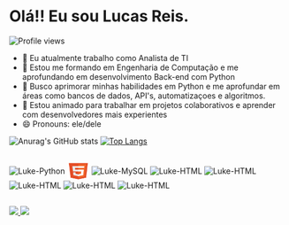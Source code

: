 # Olá!! Eu sou Lucas Reis.


<p align="left"> <img src="https://komarev.com/ghpvc/?username=LukeReis&color=blue" alt="Profile views" /> </p>

- 🔭 Eu atualmente trabalho como Analista de TI
- 🌱 Estou me formando em Engenharia de Computação e me aprofundando em desenvolvimento Back-end com Python
- 👯 Busco aprimorar minhas habilidades em Python e me aprofundar em áreas como bancos de dados, API's, automatizaçoes e algoritmos.
- 🤔 Estou animado para trabalhar em projetos colaborativos e aprender com desenvolvedores mais experientes
- 😄 Pronouns: ele/dele

![Anurag's GitHub stats](https://github-readme-stats-sigma-five.vercel.app/api?username=LukeReis&show_icons=true&hide=issues&count_private=true&theme=dracula)
[![Top Langs](https://github-readme-stats-sigma-five.vercel.app/api/top-langs/?username=LukeReis&theme=dracula)](https://github.com/anuraghazra/github-readme-stats)


<div style="display: inline_block"><br>
  <img align="center" alt="Luke-Python" height="30" width="40" src="https://cdn.jsdelivr.net/gh/devicons/devicon/icons/python/python-original.svg" />
  <img align="center" alt="Luke-HTML" height="30" width="40" src="https://raw.githubusercontent.com/devicons/devicon/master/icons/html5/html5-original.svg">
  <img align="center" alt="Luke-MySQL" height="80" width="90" src="https://cdn.jsdelivr.net/gh/devicons/devicon/icons/mysql/mysql-original-wordmark.svg" />
  <img align="center" alt="Luke-HTML" height="80" width="90" src="https://cdn.jsdelivr.net/gh/devicons/devicon/icons/django/django-plain-wordmark.svg" />
  <img align="center" alt="Luke-HTML" height="80" width="90" src="https://cdn.jsdelivr.net/gh/devicons/devicon/icons/flask/flask-original-wordmark.svg" />
  <img align="center" alt="Luke-HTML" height="30" width="40" src="https://cdn.jsdelivr.net/gh/devicons/devicon/icons/selenium/selenium-original.svg" />
  <img align="center" alt="Luke-HTML" height="30" width="40" src="https://cdn.jsdelivr.net/gh/devicons/devicon/icons/git/git-original.svg" />
  <img align="center" alt="Luke-HTML" height="30" width="40" src="https://cdn.jsdelivr.net/gh/devicons/devicon/icons/vscode/vscode-original.svg" />
</div>

##

<div>
  <a href = "mailto:lucasbackpy.dev@gmail.com"><img src="https://img.shields.io/badge/Gmail-D14836?style=for-the-badge&logo=gmail&logoColor=white" target="_blank">
 </a>
 <a href = "https://www.linkedin.com/in/lucasgreis" target="_blank"><img src="https://img.shields.io/badge/LinkedIn-0077B5?style=for-the-badge&logo=linkedin&logoColor=white" target="_blank">
 </a>
</div>
          
